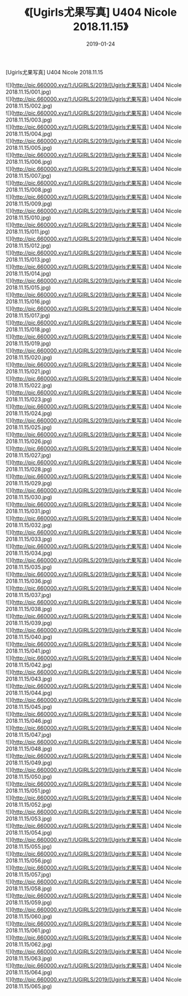 ﻿---
layout: post
title:  《[Ugirls尤果写真] U404 Nicole 2018.11.15》
date:   2019-01-24
img: http://pic.660000.xyz/1:/UGIRLS/2019/[Ugirls尤果写真] U404 Nicole 2018.11.15/000.jpg
categories: [美女, 清纯, 唯美]
---

[Ugirls尤果写真] U404 Nicole 2018.11.15

 ![](http://pic.660000.xyz/1:/UGIRLS/2019/[Ugirls尤果写真] U404 Nicole 2018.11.15/001.jpg) <br>![](http://pic.660000.xyz/1:/UGIRLS/2019/[Ugirls尤果写真] U404 Nicole 2018.11.15/002.jpg) <br>![](http://pic.660000.xyz/1:/UGIRLS/2019/[Ugirls尤果写真] U404 Nicole 2018.11.15/003.jpg) <br>![](http://pic.660000.xyz/1:/UGIRLS/2019/[Ugirls尤果写真] U404 Nicole 2018.11.15/004.jpg) <br>![](http://pic.660000.xyz/1:/UGIRLS/2019/[Ugirls尤果写真] U404 Nicole 2018.11.15/005.jpg) <br>![](http://pic.660000.xyz/1:/UGIRLS/2019/[Ugirls尤果写真] U404 Nicole 2018.11.15/006.jpg) <br>![](http://pic.660000.xyz/1:/UGIRLS/2019/[Ugirls尤果写真] U404 Nicole 2018.11.15/007.jpg) <br>![](http://pic.660000.xyz/1:/UGIRLS/2019/[Ugirls尤果写真] U404 Nicole 2018.11.15/008.jpg) <br>![](http://pic.660000.xyz/1:/UGIRLS/2019/[Ugirls尤果写真] U404 Nicole 2018.11.15/009.jpg) <br>![](http://pic.660000.xyz/1:/UGIRLS/2019/[Ugirls尤果写真] U404 Nicole 2018.11.15/010.jpg) <br>![](http://pic.660000.xyz/1:/UGIRLS/2019/[Ugirls尤果写真] U404 Nicole 2018.11.15/011.jpg) <br>![](http://pic.660000.xyz/1:/UGIRLS/2019/[Ugirls尤果写真] U404 Nicole 2018.11.15/012.jpg) <br>![](http://pic.660000.xyz/1:/UGIRLS/2019/[Ugirls尤果写真] U404 Nicole 2018.11.15/013.jpg) <br>![](http://pic.660000.xyz/1:/UGIRLS/2019/[Ugirls尤果写真] U404 Nicole 2018.11.15/014.jpg) <br>![](http://pic.660000.xyz/1:/UGIRLS/2019/[Ugirls尤果写真] U404 Nicole 2018.11.15/015.jpg) <br>![](http://pic.660000.xyz/1:/UGIRLS/2019/[Ugirls尤果写真] U404 Nicole 2018.11.15/016.jpg) <br>![](http://pic.660000.xyz/1:/UGIRLS/2019/[Ugirls尤果写真] U404 Nicole 2018.11.15/017.jpg) <br>![](http://pic.660000.xyz/1:/UGIRLS/2019/[Ugirls尤果写真] U404 Nicole 2018.11.15/018.jpg) <br>![](http://pic.660000.xyz/1:/UGIRLS/2019/[Ugirls尤果写真] U404 Nicole 2018.11.15/019.jpg) <br>![](http://pic.660000.xyz/1:/UGIRLS/2019/[Ugirls尤果写真] U404 Nicole 2018.11.15/020.jpg) <br>![](http://pic.660000.xyz/1:/UGIRLS/2019/[Ugirls尤果写真] U404 Nicole 2018.11.15/021.jpg) <br>![](http://pic.660000.xyz/1:/UGIRLS/2019/[Ugirls尤果写真] U404 Nicole 2018.11.15/022.jpg) <br>![](http://pic.660000.xyz/1:/UGIRLS/2019/[Ugirls尤果写真] U404 Nicole 2018.11.15/023.jpg) <br>![](http://pic.660000.xyz/1:/UGIRLS/2019/[Ugirls尤果写真] U404 Nicole 2018.11.15/024.jpg) <br>![](http://pic.660000.xyz/1:/UGIRLS/2019/[Ugirls尤果写真] U404 Nicole 2018.11.15/025.jpg) <br>![](http://pic.660000.xyz/1:/UGIRLS/2019/[Ugirls尤果写真] U404 Nicole 2018.11.15/026.jpg) <br>![](http://pic.660000.xyz/1:/UGIRLS/2019/[Ugirls尤果写真] U404 Nicole 2018.11.15/027.jpg) <br>![](http://pic.660000.xyz/1:/UGIRLS/2019/[Ugirls尤果写真] U404 Nicole 2018.11.15/028.jpg) <br>![](http://pic.660000.xyz/1:/UGIRLS/2019/[Ugirls尤果写真] U404 Nicole 2018.11.15/029.jpg) <br>![](http://pic.660000.xyz/1:/UGIRLS/2019/[Ugirls尤果写真] U404 Nicole 2018.11.15/030.jpg) <br>![](http://pic.660000.xyz/1:/UGIRLS/2019/[Ugirls尤果写真] U404 Nicole 2018.11.15/031.jpg) <br>![](http://pic.660000.xyz/1:/UGIRLS/2019/[Ugirls尤果写真] U404 Nicole 2018.11.15/032.jpg) <br>![](http://pic.660000.xyz/1:/UGIRLS/2019/[Ugirls尤果写真] U404 Nicole 2018.11.15/033.jpg) <br>![](http://pic.660000.xyz/1:/UGIRLS/2019/[Ugirls尤果写真] U404 Nicole 2018.11.15/034.jpg) <br>![](http://pic.660000.xyz/1:/UGIRLS/2019/[Ugirls尤果写真] U404 Nicole 2018.11.15/035.jpg) <br>![](http://pic.660000.xyz/1:/UGIRLS/2019/[Ugirls尤果写真] U404 Nicole 2018.11.15/036.jpg) <br>![](http://pic.660000.xyz/1:/UGIRLS/2019/[Ugirls尤果写真] U404 Nicole 2018.11.15/037.jpg) <br>![](http://pic.660000.xyz/1:/UGIRLS/2019/[Ugirls尤果写真] U404 Nicole 2018.11.15/038.jpg) <br>![](http://pic.660000.xyz/1:/UGIRLS/2019/[Ugirls尤果写真] U404 Nicole 2018.11.15/039.jpg) <br>![](http://pic.660000.xyz/1:/UGIRLS/2019/[Ugirls尤果写真] U404 Nicole 2018.11.15/040.jpg) <br>![](http://pic.660000.xyz/1:/UGIRLS/2019/[Ugirls尤果写真] U404 Nicole 2018.11.15/041.jpg) <br>![](http://pic.660000.xyz/1:/UGIRLS/2019/[Ugirls尤果写真] U404 Nicole 2018.11.15/042.jpg) <br>![](http://pic.660000.xyz/1:/UGIRLS/2019/[Ugirls尤果写真] U404 Nicole 2018.11.15/043.jpg) <br>![](http://pic.660000.xyz/1:/UGIRLS/2019/[Ugirls尤果写真] U404 Nicole 2018.11.15/044.jpg) <br>![](http://pic.660000.xyz/1:/UGIRLS/2019/[Ugirls尤果写真] U404 Nicole 2018.11.15/045.jpg) <br>![](http://pic.660000.xyz/1:/UGIRLS/2019/[Ugirls尤果写真] U404 Nicole 2018.11.15/046.jpg) <br>![](http://pic.660000.xyz/1:/UGIRLS/2019/[Ugirls尤果写真] U404 Nicole 2018.11.15/047.jpg) <br>![](http://pic.660000.xyz/1:/UGIRLS/2019/[Ugirls尤果写真] U404 Nicole 2018.11.15/048.jpg) <br>![](http://pic.660000.xyz/1:/UGIRLS/2019/[Ugirls尤果写真] U404 Nicole 2018.11.15/049.jpg) <br>![](http://pic.660000.xyz/1:/UGIRLS/2019/[Ugirls尤果写真] U404 Nicole 2018.11.15/050.jpg) <br>![](http://pic.660000.xyz/1:/UGIRLS/2019/[Ugirls尤果写真] U404 Nicole 2018.11.15/051.jpg) <br>![](http://pic.660000.xyz/1:/UGIRLS/2019/[Ugirls尤果写真] U404 Nicole 2018.11.15/052.jpg) <br>![](http://pic.660000.xyz/1:/UGIRLS/2019/[Ugirls尤果写真] U404 Nicole 2018.11.15/053.jpg) <br>![](http://pic.660000.xyz/1:/UGIRLS/2019/[Ugirls尤果写真] U404 Nicole 2018.11.15/054.jpg) <br>![](http://pic.660000.xyz/1:/UGIRLS/2019/[Ugirls尤果写真] U404 Nicole 2018.11.15/055.jpg) <br>![](http://pic.660000.xyz/1:/UGIRLS/2019/[Ugirls尤果写真] U404 Nicole 2018.11.15/056.jpg) <br>![](http://pic.660000.xyz/1:/UGIRLS/2019/[Ugirls尤果写真] U404 Nicole 2018.11.15/057.jpg) <br>![](http://pic.660000.xyz/1:/UGIRLS/2019/[Ugirls尤果写真] U404 Nicole 2018.11.15/058.jpg) <br>![](http://pic.660000.xyz/1:/UGIRLS/2019/[Ugirls尤果写真] U404 Nicole 2018.11.15/059.jpg) <br>![](http://pic.660000.xyz/1:/UGIRLS/2019/[Ugirls尤果写真] U404 Nicole 2018.11.15/060.jpg) <br>![](http://pic.660000.xyz/1:/UGIRLS/2019/[Ugirls尤果写真] U404 Nicole 2018.11.15/061.jpg) <br>![](http://pic.660000.xyz/1:/UGIRLS/2019/[Ugirls尤果写真] U404 Nicole 2018.11.15/062.jpg) <br>![](http://pic.660000.xyz/1:/UGIRLS/2019/[Ugirls尤果写真] U404 Nicole 2018.11.15/063.jpg) <br>![](http://pic.660000.xyz/1:/UGIRLS/2019/[Ugirls尤果写真] U404 Nicole 2018.11.15/064.jpg) <br>![](http://pic.660000.xyz/1:/UGIRLS/2019/[Ugirls尤果写真] U404 Nicole 2018.11.15/065.jpg) <br>